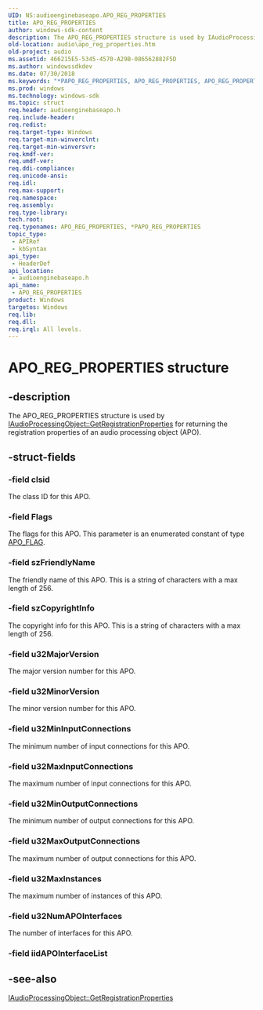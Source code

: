 ```yaml
---
UID: NS:audioenginebaseapo.APO_REG_PROPERTIES
title: APO_REG_PROPERTIES
author: windows-sdk-content
description: The APO_REG_PROPERTIES structure is used by IAudioProcessingObject::GetRegistrationProperties for returning the registration properties of an audio processing object (APO).
old-location: audio\apo_reg_properties.htm
old-project: audio
ms.assetid: 466215E5-5345-4570-A29B-086562882F5D
ms.author: windowssdkdev
ms.date: 07/30/2018
ms.keywords: "*PAPO_REG_PROPERTIES, APO_REG_PROPERTIES, APO_REG_PROPERTIES structure [Audio Devices], PAPO_REG_PROPERTIES, PAPO_REG_PROPERTIES structure pointer [Audio Devices], audio.apo_reg_properties, audioenginebaseapo/APO_REG_PROPERTIES, audioenginebaseapo/PAPO_REG_PROPERTIES"
ms.prod: windows
ms.technology: windows-sdk
ms.topic: struct
req.header: audioenginebaseapo.h
req.include-header: 
req.redist: 
req.target-type: Windows
req.target-min-winverclnt: 
req.target-min-winversvr: 
req.kmdf-ver: 
req.umdf-ver: 
req.ddi-compliance: 
req.unicode-ansi: 
req.idl: 
req.max-support: 
req.namespace: 
req.assembly: 
req.type-library: 
tech.root: 
req.typenames: APO_REG_PROPERTIES, *PAPO_REG_PROPERTIES
topic_type:
 - APIRef
 - kbSyntax
api_type:
 - HeaderDef
api_location:
 - audioenginebaseapo.h
api_name:
 - APO_REG_PROPERTIES
product: Windows
targetos: Windows
req.lib: 
req.dll: 
req.irql: All levels.
---
```


# APO_REG_PROPERTIES structure


## -description


The APO_REG_PROPERTIES structure is used by <a href="https://msdn.microsoft.com/A0D0BAA9-7942-4952-AC9D-087EE7FE6DD0">IAudioProcessingObject::GetRegistrationProperties</a> for returning the registration properties of  an audio processing object (APO).


## -struct-fields




### -field clsid

The class ID for this APO.


### -field Flags

The flags for this APO. This parameter is an enumerated constant of type <a href="https://msdn.microsoft.com/42134625-A351-4CB6-B83C-3F2E662D1938">APO_FLAG</a>.


### -field szFriendlyName

The friendly name of this APO. This is a string of characters with a max length of 256.


### -field szCopyrightInfo

The copyright info for this APO. This is a string of characters with a max length of 256.


### -field u32MajorVersion

The major version number for this APO.


### -field u32MinorVersion

The minor version number for this APO.


### -field u32MinInputConnections

The minimum number of input connections for this APO.


### -field u32MaxInputConnections

The maximum number of input connections for this APO.


### -field u32MinOutputConnections

The minimum number of output connections for this APO.


### -field u32MaxOutputConnections

The maximum number of output connections for this APO.


### -field u32MaxInstances

The maximum number of instances of this APO.


### -field u32NumAPOInterfaces

The number of interfaces for this APO. 


### -field iidAPOInterfaceList

 




## -see-also




<a href="https://msdn.microsoft.com/A0D0BAA9-7942-4952-AC9D-087EE7FE6DD0">IAudioProcessingObject::GetRegistrationProperties</a>
 

 

